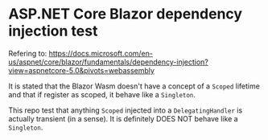 # ASP.NET Core Blazor dependency injection test

Refering to: https://docs.microsoft.com/en-us/aspnet/core/blazor/fundamentals/dependency-injection?view=aspnetcore-5.0&pivots=webassembly

It is stated that the Blazor Wasm doesn't have a concept of a `Scoped` lifetime and that if register as scoped, it behave like a `Singleton`. 

This repo test that anything `Scoped` injected into a `DelegatingHandler` is actually transient (in a sense). It is definitely DOES NOT behave like a `Singleton`.
